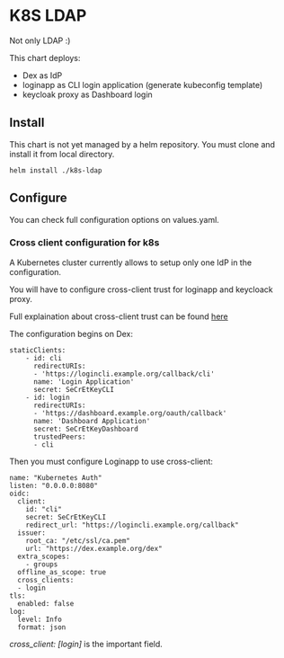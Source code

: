 # K8S LDAP

Not only LDAP :)

This chart deploys:
* Dex as IdP
* loginapp as CLI login application (generate kubeconfig template)
* keycloak proxy as Dashboard login

## Install

This chart is not yet managed by a helm repository. You must clone and install it from
local directory.

```
helm install ./k8s-ldap
```

## Configure

You can check full configuration options on values.yaml.

### Cross client configuration for k8s

A Kubernetes cluster currently allows to setup only one IdP in the configuration.

You will have to configure cross-client trust for loginapp and keycloack proxy.

Full explaination about cross-client trust can be found [here](https://github.com/coreos/dex/blob/master/Documentation/custom-scopes-claims-clients.md#cross-client-trust-and-authorized-party)

The configuration begins on Dex:
```
staticClients:
    - id: cli
      redirectURIs:
      - 'https://logincli.example.org/callback/cli'
      name: 'Login Application'
      secret: SeCrEtKeyCLI
    - id: login
      redirectURIs:
      - 'https://dashboard.example.org/oauth/callback'
      name: 'Dashboard Application'
      secret: SeCrEtKeyDashboard
      trustedPeers:
      - cli
```

Then you must configure Loginapp to use cross-client:
```
name: "Kubernetes Auth"
listen: "0.0.0.0:8080"
oidc:
  client:
    id: "cli"
    secret: SeCrEtKeyCLI
    redirect_url: "https://logincli.example.org/callback"
  issuer:
    root_ca: "/etc/ssl/ca.pem"
    url: "https://dex.example.org/dex"
  extra_scopes:
    - groups
  offline_as_scope: true
  cross_clients:
  - login
tls:
  enabled: false
log:
  level: Info
  format: json
```

*cross_client: [login]* is the important field.
